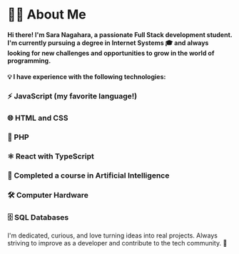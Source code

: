 # 👩‍💻 About Me
#### Hi there! I'm Sara Nagahara, a passionate Full Stack development student. I'm currently pursuing a degree in Internet Systems 🎓 and always looking for new challenges and opportunities to grow in the world of programming.

#### 💡 I have experience with the following technologies:

### ⚡ JavaScript (my favorite language!)

### 🌐 HTML and CSS

### 🐘 PHP

### ⚛️ React with TypeScript

### 🤖 Completed a course in Artificial Intelligence

### 🛠️ Computer Hardware

### 🗄️ SQL Databases

I'm dedicated, curious, and love turning ideas into real projects. Always striving to improve as a developer and contribute to the tech community. 🚀

